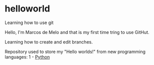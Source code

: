 # helloworld
Learning how to use git

Hello, I'm Marcos de Melo and that is my first time tring to use GitHut.

Learning how to create and edit branches.


Repository used to store my "Hello worlds!" from new programming languages:
1 - [Python](https://github.com/marcosdemelo00/helloworld/blob/master/helloWorld.py)

